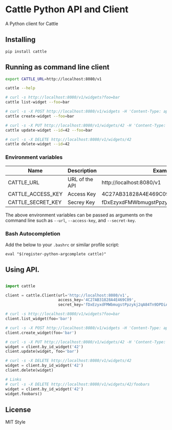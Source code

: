 # Cattle Python API and Client

A Python client for Cattle

## Installing

    pip install cattle

## Running as command line client

```bash
export CATTLE_URL=http://localhost:8080/v1

cattle --help

# curl -s http://localhost:8080/v1/widgets?foo=bar
cattle list-widget --foo=bar

# curl -s -X POST http://localhost:8080/v1/widgets -H 'Content-Type: application/json' -d '{ "foo" : "bar" }'
cattle create-widget --foo=bar

# curl -s -X PUT http://localhost:8080/v1/widgets/42 -H 'Content-Type: application/json' -d '{ "foo" : "bar" }'
cattle update-widget --id=42 --foo=bar

# curl -s -X DELETE http://localhost:8080/v1/widgets/42
cattle delete-widget --id=42
```

### Environment variables

|Name             | Description    | Example                                 |
|-----------------|----------------|-----------------------------------------|
|CATTLE_URL        | URL of the API | http://localhost:8080/v1                |
|CATTLE_ACCESS_KEY | Access Key     | 4C27AB31828A4E469C09                    |
|CATTLE_SECRET_KEY | Secrey Key     | fDxEzyxdFMWbmugstPpzykj2qA84Tn9DPDiAc3Sb|

The above environment variables can be passed as arguments on the command line such as `--url`, `--access-key`, and `--secret-key`.

### Bash Autocompletion

Add the below to your `.bashrc` or similar profile script:
```
eval "$(register-python-argcomplete cattle)"
```

## Using API.

```python

import cattle

client = cattle.Client(url='http://localhost:8080/v1',
                       access_key='4C27AB31828A4E469C09',
                       secret_key='fDxEzyxdFMWbmugstPpzykj2qA84Tn9DPDiAc3Sb')

# curl -s http://localhost:8080/v1/widgets?foo=bar
client.list_widget(foo='bar')

# curl -s -X POST http://localhost:8080/v1/widgets -H 'Content-Type: application/json' -d '{ "foo" : "bar" }'
client.create_widget(foo='bar')

# curl -s -X PUT http://localhost:8080/v1/widgets/42 -H 'Content-Type: application/json' -d '{ "foo" : "bar" }'
widget = client.by_id_widget('42')
client.update(widget, foo='bar')

# curl -s -X DELETE http://localhost:8080/v1/widgets/42
widget = client.by_id_widget('42')
client.delete(widget)

# Links
# curl -s -X DELETE http://localhost:8080/v1/widgets/42/foobars
widget = client.by_id_widget('42')
widget.foobars()
```

## License

MIT Style
